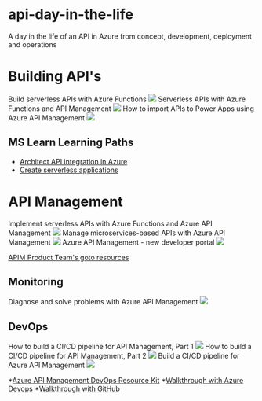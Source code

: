 # api-day-in-the-life
A day in the life of an API in Azure from concept, development, deployment and operations

# Building API's
Build serverless APIs with Azure Functions
[![](http://img.youtube.com/vi/499iCgNLDDE/0.jpg)](http://www.youtube.com/watch?v=499iCgNLDDE "")
Serverless APIs with Azure Functions and API Management
[![](http://img.youtube.com/vi/6Z5qK9NTA3k/0.jpg)](http://www.youtube.com/watch?v=6Z5qK9NTA3k "")
How to import APIs to Power Apps using Azure API Management
[![](http://img.youtube.com/vi/06CRN18kH1k/0.jpg)](http://www.youtube.com/watch?v=06CRN18kH1k "")

## MS Learn Learning Paths
* [Architect API integration in Azure](https://docs.microsoft.com/en-us/learn/paths/architect-api-integration/)
* [Create serverless applications](https://docs.microsoft.com/en-us/learn/paths/create-serverless-applications/)

# API Management
Implement serverless APIs with Azure Functions and Azure API Management
[![](http://img.youtube.com/vi/4fPRxveXGXw/0.jpg)](http://www.youtube.com/watch?v=4fPRxveXGXw "")
Manage microservices-based APIs with Azure API Management
[![](http://img.youtube.com/vi/RgB8P3Z7q1c/0.jpg)](http://www.youtube.com/watch?v=RgB8P3Z7q1c "")
Azure API Management - new developer portal
[![](http://img.youtube.com/vi/5mMtUSmfUlw/0.jpg)](http://www.youtube.com/watch?v=5mMtUSmfUlw "")

[APIM Product Team's goto resources](https://azure.github.io/api-management-resources)

## Monitoring
Diagnose and solve problems with Azure API Management
[![](http://img.youtube.com/vi/jkI57Pzd2zc/0.jpg)](http://www.youtube.com/watch?v=jkI57Pzd2zc "")


## DevOps 
How to build a CI/CD pipeline for API Management, Part 1
[![](http://img.youtube.com/vi/2x1CrzdTcL0/0.jpg)](http://www.youtube.com/watch?v=2x1CrzdTcL0 "")
How to build a CI/CD pipeline for API Management, Part 2
[![](http://img.youtube.com/vi/PDOXI2E6zYA/0.jpg)](http://www.youtube.com/watch?v=PDOXI2E6zYA "")
Build a CI/CD pipeline for Azure API Management
[![](http://img.youtube.com/vi/4Sp2Qvmg6j8/0.jpg)](http://www.youtube.com/watch?v=4Sp2Qvmg6j8 "")


*[Azure API Management DevOps Resource Kit](https://github.com/Azure/Azure-api-management-devops-resource-kit)
*[Walkthrough with Azure Devops](https://github.com/Azure/azure-api-management-devops-resource-kit/blob/master/docs/AzDO-Example.md)
*[Walkthrough with GitHub](https://github.com/RvLabs/rvlabs-apim-devops)


